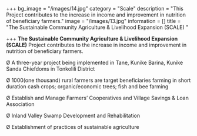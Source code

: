 +++
bg_image = "/images/14.jpg"
category = "Scale"
description = "This Project contributes to the increase in income and improvement in nutrition of beneficiary farmers."
image = "/images/13.jpg"
information = []
title = "The Sustainable Community Agriculture & Livelihood Expansion (SCALE) "

+++
**The Sustainable Community Agriculture & Livelihood Expansion (SCALE)** Project contributes to the increase in income and improvement in nutrition of beneficiary farmers.

Ø A three-year project being implemented in Tane, Kunike Barina, Kunike Sanda Chiefdoms in Tonkolili District

Ø 1000(one thousand) rural farmers are target beneficiaries farming in short duration cash crops; organic/economic trees; fish and bee farming

Ø Establish and Manage Farmers’ Cooperatives and Village Savings & Loan Association

Ø Inland Valley Swamp Development and Rehabilitation

Ø Establishment of practices of sustainable agriculture